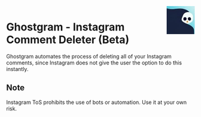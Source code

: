 <img src="ghostgram.jpeg" width="75px" height="75px" align="right">

# Ghostgram - Instagram Comment Deleter (Beta)

Ghostgram automates the process of deleting all of your Instagram comments, since Instagram does not give the user the option to do this instantly.

## Note

Instagram ToS prohibits the use of bots or automation. Use it at your own risk.